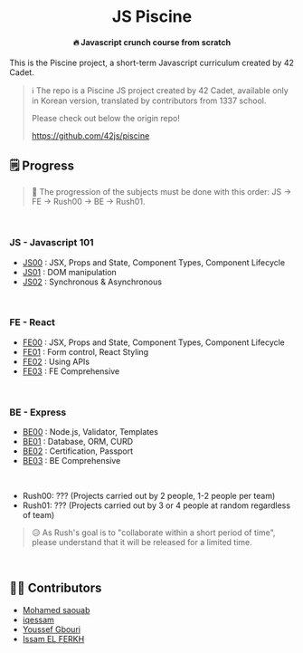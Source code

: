 <h1 align="center">JS Piscine</h1>
<h4 align="center">🔥 Javascript crunch course from scratch</h4>

This is the Piscine project, a short-term Javascript curriculum created by 42 Cadet.

> ℹ️ The repo is a Piscine JS project created by 42 Cadet, available only in Korean version, translated by contributors from 1337 school.
>
> Please check out below the origin repo!
>
> https://github.com/42js/piscine

## 🗒 Progress

> 🏃 The progression of the subjects must be done with this order: 
>JS -> FE -> Rush00 -> BE -> Rush01.

<br>

### JS - Javascript 101
* [JS00](js00) : JSX, Props and State, Component Types, Component Lifecycle
* [JS01](js01) : DOM manipulation
* [JS02](js02) : Synchronous & Asynchronous

<br>

### FE - React
* [FE00](fe00) : JSX, Props and State, Component Types, Component Lifecycle
* [FE01](fe01) : Form control, React Styling
* [FE02](fe02) : Using APIs
* [FE03](fe03) : FE Comprehensive

<br>

### BE - Express
* [BE00](be00) : Node.js, Validator, Templates
* [BE01](be01) : Database, ORM, CURD
* [BE02](be02) : Certification, Passport
* [BE03](be03) : BE Comprehensive

<br>

* Rush00: ??? (Projects carried out by 2 people, 1-2 people per team)
* Rush01: ??? (Projects carried out by 3 or 4 people at random regardless of team)

> 😥 As Rush's goal is to "collaborate within a short period of time", please understand that it will be released for a limited time.

<br>

## 🧑‍💻 Contributors
- [Mohamed saouab](https://github.com/msaouab)
- [iqessam](https://github.com/iqessam)
- [Youssef Gbouri](https://github.com/ygbouri)
- [Issam EL FERKH](https://github.com/issamelferkh)

